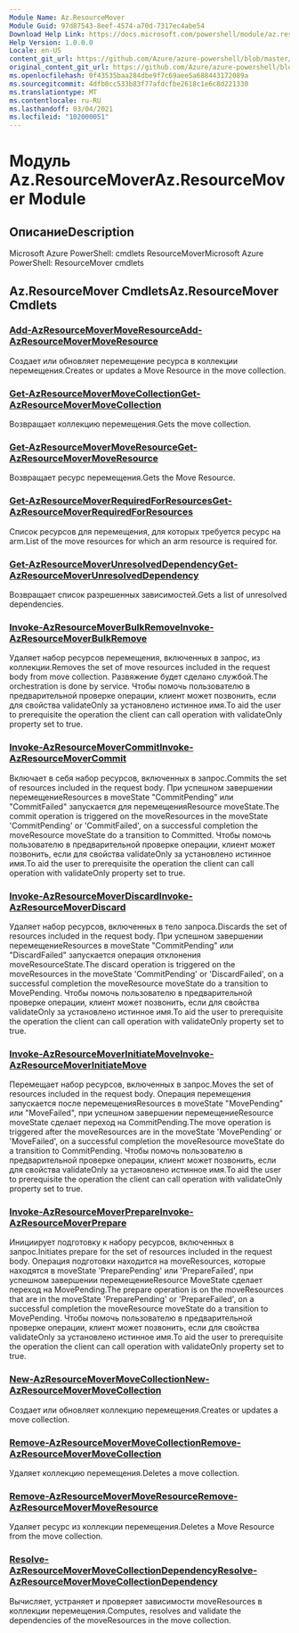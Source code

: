 ```yaml
---
Module Name: Az.ResourceMover
Module Guid: 97d87543-8eef-4574-a70d-7317ec4abe54
Download Help Link: https://docs.microsoft.com/powershell/module/az.resourcemover
Help Version: 1.0.0.0
Locale: en-US
content_git_url: https://github.com/Azure/azure-powershell/blob/master/src/ResourceMover/help/Az.ResourceMover.md
original_content_git_url: https://github.com/Azure/azure-powershell/blob/master/src/ResourceMover/help/Az.ResourceMover.md
ms.openlocfilehash: 0f43535baa284dbe9f7c69aee5a688443172089a
ms.sourcegitcommit: 4dfb0cc533b83f77afdcfbe2618c1e6c8d221330
ms.translationtype: MT
ms.contentlocale: ru-RU
ms.lasthandoff: 03/04/2021
ms.locfileid: "102000051"
---
```

# <span data-ttu-id="3eabe-101">Модуль Az.ResourceMover</span><span class="sxs-lookup"><span data-stu-id="3eabe-101">Az.ResourceMover Module</span></span>
## <span data-ttu-id="3eabe-102">Описание</span><span class="sxs-lookup"><span data-stu-id="3eabe-102">Description</span></span>
<span data-ttu-id="3eabe-103">Microsoft Azure PowerShell: cmdlets ResourceMover</span><span class="sxs-lookup"><span data-stu-id="3eabe-103">Microsoft Azure PowerShell: ResourceMover cmdlets</span></span>

## <span data-ttu-id="3eabe-104">Az.ResourceMover Cmdlets</span><span class="sxs-lookup"><span data-stu-id="3eabe-104">Az.ResourceMover Cmdlets</span></span>
### [<span data-ttu-id="3eabe-105">Add-AzResourceMoverMoveResource</span><span class="sxs-lookup"><span data-stu-id="3eabe-105">Add-AzResourceMoverMoveResource</span></span>](Add-AzResourceMoverMoveResource.md)
<span data-ttu-id="3eabe-106">Создает или обновляет перемещение ресурса в коллекции перемещения.</span><span class="sxs-lookup"><span data-stu-id="3eabe-106">Creates or updates a Move Resource in the move collection.</span></span>

### [<span data-ttu-id="3eabe-107">Get-AzResourceMoverMoveCollection</span><span class="sxs-lookup"><span data-stu-id="3eabe-107">Get-AzResourceMoverMoveCollection</span></span>](Get-AzResourceMoverMoveCollection.md)
<span data-ttu-id="3eabe-108">Возвращает коллекцию перемещения.</span><span class="sxs-lookup"><span data-stu-id="3eabe-108">Gets the move collection.</span></span>

### [<span data-ttu-id="3eabe-109">Get-AzResourceMoverMoveResource</span><span class="sxs-lookup"><span data-stu-id="3eabe-109">Get-AzResourceMoverMoveResource</span></span>](Get-AzResourceMoverMoveResource.md)
<span data-ttu-id="3eabe-110">Возвращает ресурс перемещения.</span><span class="sxs-lookup"><span data-stu-id="3eabe-110">Gets the Move Resource.</span></span>

### [<span data-ttu-id="3eabe-111">Get-AzResourceMoverRequiredForResources</span><span class="sxs-lookup"><span data-stu-id="3eabe-111">Get-AzResourceMoverRequiredForResources</span></span>](Get-AzResourceMoverRequiredForResources.md)
<span data-ttu-id="3eabe-112">Список ресурсов для перемещения, для которых требуется ресурс на arm.</span><span class="sxs-lookup"><span data-stu-id="3eabe-112">List of the move resources for which an arm resource is required for.</span></span>

### [<span data-ttu-id="3eabe-113">Get-AzResourceMoverUnresolvedDependency</span><span class="sxs-lookup"><span data-stu-id="3eabe-113">Get-AzResourceMoverUnresolvedDependency</span></span>](Get-AzResourceMoverUnresolvedDependency.md)
<span data-ttu-id="3eabe-114">Возвращает список разрешенных зависимостей.</span><span class="sxs-lookup"><span data-stu-id="3eabe-114">Gets a list of unresolved dependencies.</span></span>

### [<span data-ttu-id="3eabe-115">Invoke-AzResourceMoverBulkRemove</span><span class="sxs-lookup"><span data-stu-id="3eabe-115">Invoke-AzResourceMoverBulkRemove</span></span>](Invoke-AzResourceMoverBulkRemove.md)
<span data-ttu-id="3eabe-116">Удаляет набор ресурсов перемещения, включенных в запрос, из коллекции.</span><span class="sxs-lookup"><span data-stu-id="3eabe-116">Removes the set of move resources included in the request body from move collection.</span></span>
<span data-ttu-id="3eabe-117">Развяжение будет сделано службой.</span><span class="sxs-lookup"><span data-stu-id="3eabe-117">The orchestration is done by service.</span></span>
<span data-ttu-id="3eabe-118">Чтобы помочь пользователю в предварительной проверке операции, клиент может позвонить, если для свойства validateOnly за установлено истинное имя.</span><span class="sxs-lookup"><span data-stu-id="3eabe-118">To aid the user to prerequisite the operation the client can call operation with validateOnly property set to true.</span></span>

### [<span data-ttu-id="3eabe-119">Invoke-AzResourceMoverCommit</span><span class="sxs-lookup"><span data-stu-id="3eabe-119">Invoke-AzResourceMoverCommit</span></span>](Invoke-AzResourceMoverCommit.md)
<span data-ttu-id="3eabe-120">Включает в себя набор ресурсов, включенных в запрос.</span><span class="sxs-lookup"><span data-stu-id="3eabe-120">Commits the set of resources included in the request body.</span></span>
<span data-ttu-id="3eabe-121">При успешном завершении перемещениеResources в moveState "CommitPending" или "CommitFailed" запускается для перемещенияResource moveState.</span><span class="sxs-lookup"><span data-stu-id="3eabe-121">The commit operation is triggered on the moveResources in the moveState 'CommitPending' or 'CommitFailed', on a successful completion the moveResource moveState do a transition to Committed.</span></span>
<span data-ttu-id="3eabe-122">Чтобы помочь пользователю в предварительной проверке операции, клиент может позвонить, если для свойства validateOnly за установлено истинное имя.</span><span class="sxs-lookup"><span data-stu-id="3eabe-122">To aid the user to prerequisite the operation the client can call operation with validateOnly property set to true.</span></span>

### [<span data-ttu-id="3eabe-123">Invoke-AzResourceMoverDiscard</span><span class="sxs-lookup"><span data-stu-id="3eabe-123">Invoke-AzResourceMoverDiscard</span></span>](Invoke-AzResourceMoverDiscard.md)
<span data-ttu-id="3eabe-124">Удаляет набор ресурсов, включенных в тело запроса.</span><span class="sxs-lookup"><span data-stu-id="3eabe-124">Discards the set of resources included in the request body.</span></span>
<span data-ttu-id="3eabe-125">При успешном завершении перемещениеResources в moveState "CommitPending" или "DiscardFailed" запускается операция отклонения moveResourceState.</span><span class="sxs-lookup"><span data-stu-id="3eabe-125">The discard operation is triggered on the moveResources in the moveState 'CommitPending' or 'DiscardFailed', on a successful completion the moveResource moveState do a transition to MovePending.</span></span>
<span data-ttu-id="3eabe-126">Чтобы помочь пользователю в предварительной проверке операции, клиент может позвонить, если для свойства validateOnly за установлено истинное имя.</span><span class="sxs-lookup"><span data-stu-id="3eabe-126">To aid the user to prerequisite the operation the client can call operation with validateOnly property set to true.</span></span>

### [<span data-ttu-id="3eabe-127">Invoke-AzResourceMoverInitiateMove</span><span class="sxs-lookup"><span data-stu-id="3eabe-127">Invoke-AzResourceMoverInitiateMove</span></span>](Invoke-AzResourceMoverInitiateMove.md)
<span data-ttu-id="3eabe-128">Перемещает набор ресурсов, включенных в запрос.</span><span class="sxs-lookup"><span data-stu-id="3eabe-128">Moves the set of resources included in the request body.</span></span>
<span data-ttu-id="3eabe-129">Операция перемещения запускается после перемещенияResources в moveState "MovePending" или "MoveFailed", при успешном завершении перемещениеResource moveState сделает переход на CommitPending.</span><span class="sxs-lookup"><span data-stu-id="3eabe-129">The move operation is triggered after the moveResources are in the moveState 'MovePending' or 'MoveFailed', on a successful completion the moveResource moveState do a transition to CommitPending.</span></span>
<span data-ttu-id="3eabe-130">Чтобы помочь пользователю в предварительной проверке операции, клиент может позвонить, если для свойства validateOnly за установлено истинное имя.</span><span class="sxs-lookup"><span data-stu-id="3eabe-130">To aid the user to prerequisite the operation the client can call operation with validateOnly property set to true.</span></span>

### [<span data-ttu-id="3eabe-131">Invoke-AzResourceMoverPrepare</span><span class="sxs-lookup"><span data-stu-id="3eabe-131">Invoke-AzResourceMoverPrepare</span></span>](Invoke-AzResourceMoverPrepare.md)
<span data-ttu-id="3eabe-132">Инициирует подготовку к набору ресурсов, включенных в запрос.</span><span class="sxs-lookup"><span data-stu-id="3eabe-132">Initiates prepare for the set of resources included in the request body.</span></span>
<span data-ttu-id="3eabe-133">Операция подготовки находится на moveResources, которые находятся в moveState 'PreparePending' или 'PrepareFailed', при успешном завершении перемещениеResource MoveState сделает переход на MovePending.</span><span class="sxs-lookup"><span data-stu-id="3eabe-133">The prepare operation is on the moveResources that are in the moveState 'PreparePending' or 'PrepareFailed', on a successful completion the moveResource moveState do a transition to MovePending.</span></span>
<span data-ttu-id="3eabe-134">Чтобы помочь пользователю в предварительной проверке операции, клиент может позвонить, если для свойства validateOnly за установлено истинное имя.</span><span class="sxs-lookup"><span data-stu-id="3eabe-134">To aid the user to prerequisite the operation the client can call operation with validateOnly property set to true.</span></span>

### [<span data-ttu-id="3eabe-135">New-AzResourceMoverMoveCollection</span><span class="sxs-lookup"><span data-stu-id="3eabe-135">New-AzResourceMoverMoveCollection</span></span>](New-AzResourceMoverMoveCollection.md)
<span data-ttu-id="3eabe-136">Создает или обновляет коллекцию перемещения.</span><span class="sxs-lookup"><span data-stu-id="3eabe-136">Creates or updates a move collection.</span></span>

### [<span data-ttu-id="3eabe-137">Remove-AzResourceMoverMoveCollection</span><span class="sxs-lookup"><span data-stu-id="3eabe-137">Remove-AzResourceMoverMoveCollection</span></span>](Remove-AzResourceMoverMoveCollection.md)
<span data-ttu-id="3eabe-138">Удаляет коллекцию перемещения.</span><span class="sxs-lookup"><span data-stu-id="3eabe-138">Deletes a move collection.</span></span>

### [<span data-ttu-id="3eabe-139">Remove-AzResourceMoverMoveResource</span><span class="sxs-lookup"><span data-stu-id="3eabe-139">Remove-AzResourceMoverMoveResource</span></span>](Remove-AzResourceMoverMoveResource.md)
<span data-ttu-id="3eabe-140">Удаляет ресурс из коллекции перемещения.</span><span class="sxs-lookup"><span data-stu-id="3eabe-140">Deletes a Move Resource from the move collection.</span></span>

### [<span data-ttu-id="3eabe-141">Resolve-AzResourceMoverMoveCollectionDependency</span><span class="sxs-lookup"><span data-stu-id="3eabe-141">Resolve-AzResourceMoverMoveCollectionDependency</span></span>](Resolve-AzResourceMoverMoveCollectionDependency.md)
<span data-ttu-id="3eabe-142">Вычисляет, устраняет и проверяет зависимости moveResources в коллекции перемещения.</span><span class="sxs-lookup"><span data-stu-id="3eabe-142">Computes, resolves and validate the dependencies of the moveResources in the move collection.</span></span>

